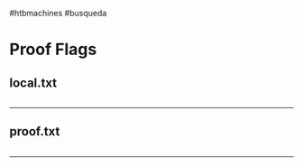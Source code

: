 #htbmachines #busqueda 
# Proof Flags
## local.txt
```shell

```


---
## proof.txt
```shell

```


---
